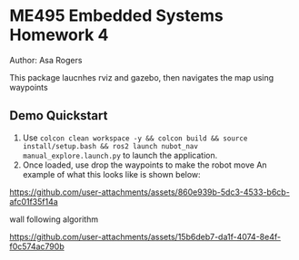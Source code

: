 # ME495 Embedded Systems Homework 4
Author: Asa Rogers

This package laucnhes rviz and gazebo, then navigates the map using waypoints

## Demo Quickstart
1. Use `colcon clean workspace -y && colcon build && source install/setup.bash && ros2 launch nubot_nav manual_explore.launch.py` to launch the application.
2. Once loaded, use drop the waypoints to make the robot move
   An example of what this looks like is shown below:

https://github.com/user-attachments/assets/860e939b-5dc3-4533-b6cb-afc01f35f14a



wall following algorithm



https://github.com/user-attachments/assets/15b6deb7-da1f-4074-8e4f-f0c574ac790b

